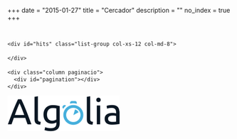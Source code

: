 +++
date        = "2015-01-27"
title       = "Cercador"
description = ""
no_index 	= true
+++
<link href="/css/cercador.css" rel="stylesheet" type="text/css" />

<section class="rslt" id="cercador_text">

<div class="column hidden-xs ">
	<p id="stats" class="txt_result count_resultats"></p>	
</div>

<div class="row">
    <div id="left-column" class="col-xs-12 col-md-4">
      <div id="tipus" class="facet"></div>
      <div id="via" class="facet"></div>
      <div id="grau" class="facet"></div>
      <div id="estat" class="facet"></div>
    </div>

    <div id="hits" class="list-group col-xs-12 col-md-8">
    	
    </div>

	<div class="column paginacio">
      <div id="pagination"></div>
	</div>	
</div>

</section>

<!-- TEMPLATES -->
<script type="text/html" id="hit-template">
	<div class="destacat_text list-group-item">
        <h2><a href="../detall?q={{objectID}}&typoTolerance=false">{{Codi Catàleg}} - {{Denominació}}</a></h2>
        <div class="block-with-text">
        	{{Funcions, objecte social o finalitat}}
        </div>
	</div>
</script>

<script type="text/html" id="no-results-template">
	<div id="no-results-message">
	  <p>No s'han trobat resultats per a la cerca <em>"{{query}}"</em>.</p>
	  <!--a href="." class='clear-all'>Neteja la cerca</a-->
	</div>
</script>

<script type="text/html" id="stats-template">
  S'han trobat <b>{{nbHits}}</b> resultats
</script>
<!-- /TEMPLATES -->

<div id="logo-algolia">
	<img src="/images/algolia/Algolia_logo_bg-white.jpg" alt="Logo Algolia" />
</div>

<script src="//cdnjs.cloudflare.com/ajax/libs/showdown/1.4.2/showdown.min.js"></script>
<script src="//cdn.jsdelivr.net/instantsearch.js/1/instantsearch.min.js"></script>
<script src="../app.js"></script>
